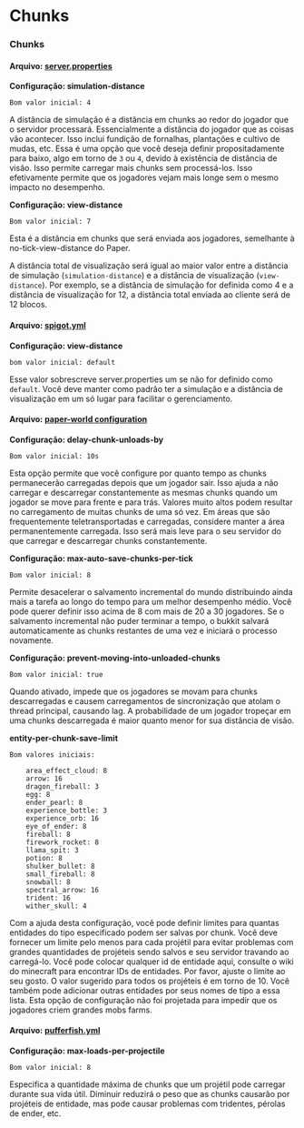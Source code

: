 # Chunks

### Chunks

#### Arquivo: [server.properties](https://minecraft.fandom.com/wiki/Server.properties)

**Configuração: simulation-distance**

`Bom valor inicial: 4`

A distância de simulação é a distância em chunks ao redor do jogador que o servidor processará. Essencialmente a distância do jogador que as coisas vão acontecer. Isso inclui fundição de fornalhas, plantações e cultivo de mudas, etc. Essa é uma opção que você deseja definir propositadamente para baixo, algo em torno de `3` ou `4`, devido à existência de distância de visão. Isso permite carregar mais chunks sem processá-los. Isso efetivamente permite que os jogadores vejam mais longe sem o mesmo impacto no desempenho.

**Configuração: view-distance**

`Bom valor inicial: 7`

Esta é a distância em chunks que será enviada aos jogadores, semelhante à no-tick-view-distance do Paper.

A distância total de visualização será igual ao maior valor entre a distância de simulação (`simulation-distance`) e a distância de visualização (`view-distance`). Por exemplo, se a distância de simulação for definida como 4 e a distância de visualização for 12, a distância total enviada ao cliente será de 12 blocos.

#### Arquivo: [spigot.yml](https://www.spigotmc.org/wiki/spigot-configuration/)

**Configuração: view-distance**

`bom valor inicial: default`

Esse valor sobrescreve server.properties um se não for definido como `default`. Você deve manter como padrão ter a simulação e a distância de visualização em um só lugar para facilitar o gerenciamento.

#### Arquivo: [paper-world configuration](https://docs.papermc.io/paper/reference/world-configuration)

**Configuração: delay-chunk-unloads-by**

`Bom valor inicial: 10s`

Esta opção permite que você configure por quanto tempo as chunks permanecerão carregadas depois que um jogador sair. Isso ajuda a não carregar e descarregar constantemente as mesmas chunks quando um jogador se move para frente e para trás. Valores muito altos podem resultar no carregamento de muitas chunks de uma só vez. Em áreas que são frequentemente teletransportadas e carregadas, considere manter a área permanentemente carregada. Isso será mais leve para o seu servidor do que carregar e descarregar chunks constantemente.

**Configuração: max-auto-save-chunks-per-tick**

`Bom valor inicial: 8`

Permite desacelerar o salvamento incremental do mundo distribuindo ainda mais a tarefa ao longo do tempo para um melhor desempenho médio. Você pode querer definir isso acima de 8 com mais de 20 a 30 jogadores. Se o salvamento incremental não puder terminar a tempo, o bukkit salvará automaticamente as chunks restantes de uma vez e iniciará o processo novamente.

**Configuração: prevent-moving-into-unloaded-chunks**

`Bom valor inicial: true`

Quando ativado, impede que os jogadores se movam para chunks descarregadas e causem carregamentos de sincronização que atolam o thread principal, causando lag. A probabilidade de um jogador tropeçar em uma chunks descarregada é maior quanto menor for sua distância de visão.

**entity-per-chunk-save-limit**

```
Bom valores iniciais:

    area_effect_cloud: 8
    arrow: 16
    dragon_fireball: 3
    egg: 8
    ender_pearl: 8
    experience_bottle: 3
    experience_orb: 16
    eye_of_ender: 8
    fireball: 8
    firework_rocket: 8
    llama_spit: 3
    potion: 8
    shulker_bullet: 8
    small_fireball: 8
    snowball: 8
    spectral_arrow: 16
    trident: 16
    wither_skull: 4
```

Com a ajuda desta configuração, você pode definir limites para quantas entidades do tipo especificado podem ser salvas por chunk. Você deve fornecer um limite pelo menos para cada projétil para evitar problemas com grandes quantidades de projéteis sendo salvos e seu servidor travando ao carregá-lo. Você pode colocar qualquer id de entidade aqui, consulte o wiki do minecraft para encontrar IDs de entidades. Por favor, ajuste o limite ao seu gosto. O valor sugerido para todos os projéteis é em torno de 10. Você também pode adicionar outras entidades por seus nomes de tipo a essa lista. Esta opção de configuração não foi projetada para impedir que os jogadores criem grandes mobs farms.

#### Arquivo: [pufferfish.yml](https://docs.pufferfish.host/setup/pufferfish-fork-configuration/)

**Configuração: max-loads-per-projectile**

`Bom valor inicial: 8`

Especifica a quantidade máxima de chunks que um projétil pode carregar durante sua vida útil. Diminuir reduzirá o peso que as chunks causarão por projéteis de entidade, mas pode causar problemas com tridentes, pérolas de ender, etc.
